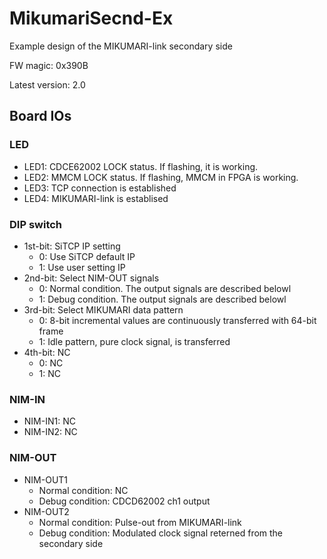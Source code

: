 # MikumariSecnd-Ex
Example design of the MIKUMARI-link secondary side

FW magic: 0x390B

Latest version: 2.0

## Board IOs
### LED

- LED1: CDCE62002 LOCK status. If flashing, it is working.
- LED2: MMCM LOCK status. If flashing, MMCM in FPGA is working.
- LED3: TCP connection is established
- LED4: MIKUMARI-link is establised

### DIP switch

- 1st-bit: SiTCP IP setting
  - 0: Use SiTCP default IP
  - 1: Use user setting IP
- 2nd-bit: Select NIM-OUT signals
  - 0: Normal condition. The output signals are described belowl
  - 1: Debug condition. The output signals are described belowl
- 3rd-bit: Select MIKUMARI data pattern
  - 0: 8-bit incremental values are continuously transferred with 64-bit frame
  - 1: Idle pattern, pure clock signal, is transferred
- 4th-bit: NC
  - 0: NC
  - 1: NC

### NIM-IN
- NIM-IN1: NC
- NIM-IN2: NC
 
### NIM-OUT

- NIM-OUT1
  - Normal condition: NC
  - Debug condition:  CDCD62002 ch1 output
- NIM-OUT2
  - Normal condition: Pulse-out from MIKUMARI-link
  - Debug condition:  Modulated clock signal reterned from the secondary side

